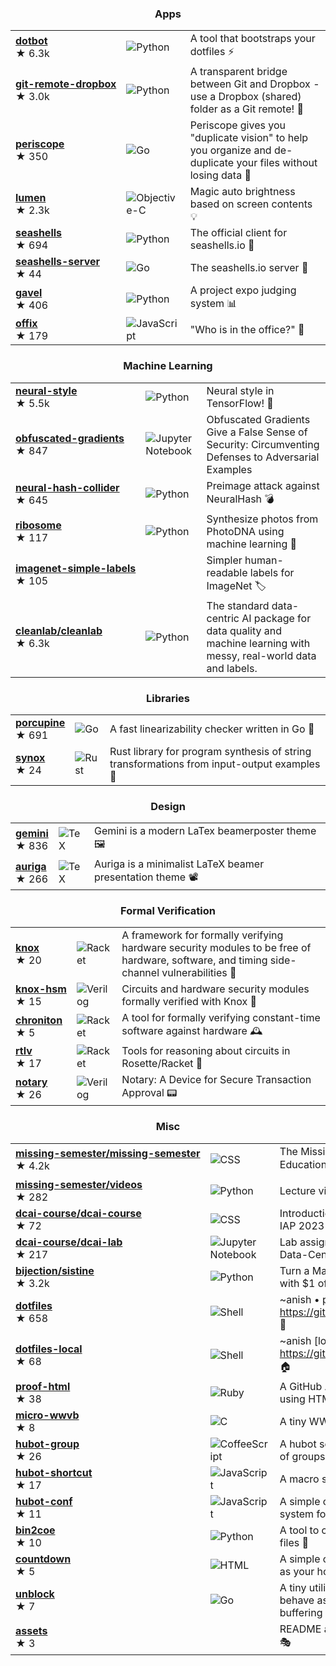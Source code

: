 <h3 align="center">Apps</h3>

| | | |
|---|---|---|
| [**dotbot**](https://github.com/anishathalye/dotbot) <br /> ★⁠ ⁠6.3k | ![Python](https://img.shields.io/badge/python-%233670A0?style=for-the-badge&logo=python&logoColor=ffdd54) | A tool that bootstraps your dotfiles ⚡️ | <!-- stars: 6342, forks: 283, watching: 59 -->
| [**git⁠-⁠remote⁠-⁠dropbox**](https://github.com/anishathalye/git-remote-dropbox) <br /> ★⁠ ⁠3.0k | ![Python](https://img.shields.io/badge/python-%233670A0?style=for-the-badge&logo=python&logoColor=ffdd54) | A transparent bridge between Git and Dropbox - use a Dropbox (shared) folder as a Git remote! 🎁 | <!-- stars: 3004, forks: 154, watching: 62 -->
| [**periscope**](https://github.com/anishathalye/periscope) <br /> ★⁠ ⁠350 | ![Go](https://img.shields.io/badge/go-%2300ADD8.svg?style=for-the-badge&logo=go&logoColor=white) | Periscope gives you "duplicate vision" to help you organize and de-duplicate your files without losing data 🔭 | <!-- stars: 350, forks: 16, watching: 7 -->
| [**lumen**](https://github.com/anishathalye/lumen) <br /> ★⁠ ⁠2.3k | ![Objective-C](https://img.shields.io/badge/objective--c-%23387bcc.svg?style=for-the-badge&logo=apple&logoColor=white) | Magic auto brightness based on screen contents 💡 | <!-- stars: 2273, forks: 59, watching: 48 -->
| [**seashells**](https://github.com/anishathalye/seashells) <br /> ★⁠ ⁠694 | ![Python](https://img.shields.io/badge/python-%233670A0?style=for-the-badge&logo=python&logoColor=ffdd54) | The official client for seashells.io 🐚 | <!-- stars: 694, forks: 20, watching: 11 -->
| [**seashells⁠-⁠server**](https://github.com/anishathalye/seashells-server) <br /> ★⁠ ⁠44 | ![Go](https://img.shields.io/badge/go-%2300ADD8.svg?style=for-the-badge&logo=go&logoColor=white) | The seashells.io server 🐚 | <!-- stars: 44, forks: 7, watching: 3 -->
| [**gavel**](https://github.com/anishathalye/gavel) <br /> ★⁠ ⁠406 | ![Python](https://img.shields.io/badge/python-%233670A0?style=for-the-badge&logo=python&logoColor=ffdd54) | A project expo judging system 📊 | <!-- stars: 406, forks: 207, watching: 16 -->
| [**offix**](https://github.com/anishathalye/offix) <br /> ★⁠ ⁠179 | ![JavaScript](https://img.shields.io/badge/javascript-%23323330.svg?style=for-the-badge&logo=javascript&logoColor=%23F7DF1E) | "Who is in the office?" 👀 | <!-- stars: 179, forks: 27, watching: 14 -->

<h3 align="center">Machine Learning</h3>

| | | |
|---|---|---|
| [**neural⁠-⁠style**](https://github.com/anishathalye/neural-style) <br /> ★⁠ ⁠5.5k | ![Python](https://img.shields.io/badge/python-%233670A0?style=for-the-badge&logo=python&logoColor=ffdd54) | Neural style in TensorFlow! 🎨 | <!-- stars: 5536, forks: 1552, watching: 225 -->
| [**obfuscated⁠-⁠gradients**](https://github.com/anishathalye/obfuscated-gradients) <br /> ★⁠ ⁠847 | ![Jupyter Notebook](https://img.shields.io/badge/jupyter-%23FA0F00.svg?style=for-the-badge&logo=jupyter&logoColor=white) | Obfuscated Gradients Give a False Sense of Security: Circumventing Defenses to Adversarial Examples | <!-- stars: 847, forks: 166, watching: 51 -->
| [**neural⁠-⁠hash⁠-⁠collider**](https://github.com/anishathalye/neural-hash-collider) <br /> ★⁠ ⁠645 | ![Python](https://img.shields.io/badge/python-%233670A0?style=for-the-badge&logo=python&logoColor=ffdd54) | Preimage attack against NeuralHash 💣 | <!-- stars: 645, forks: 33, watching: 10 -->
| [**ribosome**](https://github.com/anishathalye/ribosome) <br /> ★⁠ ⁠117 | ![Python](https://img.shields.io/badge/python-%233670A0?style=for-the-badge&logo=python&logoColor=ffdd54) | Synthesize photos from PhotoDNA using machine learning 🌱 | <!-- stars: 117, forks: 9, watching: 5 -->
| [**imagenet⁠-⁠simple⁠-⁠labels**](https://github.com/anishathalye/imagenet-simple-labels) <br /> ★⁠ ⁠105 |  | Simpler human-readable labels for ImageNet 🏷 | <!-- stars: 105, forks: 48, watching: 4 -->
| [**cleanlab⁠/⁠cleanlab**](https://github.com/cleanlab/cleanlab) <br /> ★⁠ ⁠6.3k | ![Python](https://img.shields.io/badge/python-%233670A0?style=for-the-badge&logo=python&logoColor=ffdd54) | The standard data-centric AI package for data quality and machine learning with messy, real-world data and labels. | <!-- stars: 6332, forks: 524, watching: 71 -->

<h3 align="center">Libraries</h3>

| | | |
|---|---|---|
| [**porcupine**](https://github.com/anishathalye/porcupine) <br /> ★⁠ ⁠691 | ![Go](https://img.shields.io/badge/go-%2300ADD8.svg?style=for-the-badge&logo=go&logoColor=white) | A fast linearizability checker written in Go 🔎 | <!-- stars: 691, forks: 45, watching: 24 -->
| [**synox**](https://github.com/anishathalye/synox) <br /> ★⁠ ⁠24 | ![Rust](https://img.shields.io/badge/rust-%23000000.svg?style=for-the-badge&logo=rust&logoColor=white) | Rust library for program synthesis of string transformations from input-output examples 🔮 | <!-- stars: 24, forks: 0, watching: 3 -->

<h3 align="center">Design</h3>

| | | |
|---|---|---|
| [**gemini**](https://github.com/anishathalye/gemini) <br /> ★⁠ ⁠836 | ![TeX](https://img.shields.io/badge/latex-%23008080.svg?style=for-the-badge&logo=latex&logoColor=white) | Gemini is a modern LaTex beamerposter theme 🖼 | <!-- stars: 836, forks: 179, watching: 24 -->
| [**auriga**](https://github.com/anishathalye/auriga) <br /> ★⁠ ⁠266 | ![TeX](https://img.shields.io/badge/latex-%23008080.svg?style=for-the-badge&logo=latex&logoColor=white) | Auriga is a minimalist LaTeX beamer presentation theme 📽 | <!-- stars: 266, forks: 22, watching: 10 -->

<h3 align="center">Formal Verification</h3>

| | | |
|---|---|---|
| [**knox**](https://github.com/anishathalye/knox) <br /> ★⁠ ⁠20 | ![Racket](https://img.shields.io/badge/racket-%233d5ea6.svg?style=for-the-badge&logo=racket&logoColor=white) | A framework for formally verifying hardware security modules to be free of hardware, software, and timing side-channel vulnerabilities 🔏 | <!-- stars: 20, forks: 0, watching: 3 -->
| [**knox⁠-⁠hsm**](https://github.com/anishathalye/knox-hsm) <br /> ★⁠ ⁠15 | ![Verilog](https://img.shields.io/badge/verilog-%23f6624d.svg?style=for-the-badge&logoColor=white) | Circuits and hardware security modules formally verified with Knox 🔐 | <!-- stars: 15, forks: 1, watching: 3 -->
| [**chroniton**](https://github.com/anishathalye/chroniton) <br /> ★⁠ ⁠5 | ![Racket](https://img.shields.io/badge/racket-%233d5ea6.svg?style=for-the-badge&logo=racket&logoColor=white) | A tool for formally verifying constant-time software against hardware 🕰️ | <!-- stars: 5, forks: 0, watching: 2 -->
| [**rtlv**](https://github.com/anishathalye/rtlv) <br /> ★⁠ ⁠17 | ![Racket](https://img.shields.io/badge/racket-%233d5ea6.svg?style=for-the-badge&logo=racket&logoColor=white) | Tools for reasoning about circuits in Rosette/Racket 🔌 | <!-- stars: 17, forks: 3, watching: 4 -->
| [**notary**](https://github.com/anishathalye/notary) <br /> ★⁠ ⁠26 | ![Verilog](https://img.shields.io/badge/verilog-%23f6624d.svg?style=for-the-badge&logoColor=white) | Notary: A Device for Secure Transaction Approval 📟 | <!-- stars: 26, forks: 6, watching: 6 -->

<h3 align="center">Misc</h3>

| | | |
|---|---|---|
| [**missing⁠-⁠semester⁠/⁠missing⁠-⁠semester**](https://github.com/missing-semester/missing-semester) <br /> ★⁠ ⁠4.2k | ![CSS](https://img.shields.io/badge/css3-%231572B6.svg?style=for-the-badge&logo=css3&logoColor=white) | The Missing Semester of Your CS Education 📚 | <!-- stars: 4219, forks: 962, watching: 47 -->
| [**missing⁠-⁠semester⁠/⁠videos**](https://github.com/missing-semester/videos) <br /> ★⁠ ⁠282 | ![Python](https://img.shields.io/badge/python-%233670A0?style=for-the-badge&logo=python&logoColor=ffdd54) | Lecture video processing scripts 🎥 | <!-- stars: 282, forks: 28, watching: 12 -->
| [**dcai⁠-⁠course⁠/⁠dcai⁠-⁠course**](https://github.com/dcai-course/dcai-course) <br /> ★⁠ ⁠72 | ![CSS](https://img.shields.io/badge/css3-%231572B6.svg?style=for-the-badge&logo=css3&logoColor=white) | Introduction to Data-Centric AI, MIT IAP 2023 🤖 | <!-- stars: 72, forks: 6, watching: 5 -->
| [**dcai⁠-⁠course⁠/⁠dcai⁠-⁠lab**](https://github.com/dcai-course/dcai-lab) <br /> ★⁠ ⁠217 | ![Jupyter Notebook](https://img.shields.io/badge/jupyter-%23FA0F00.svg?style=for-the-badge&logo=jupyter&logoColor=white) | Lab assignments for Introduction to Data-Centric AI, MIT IAP 2023 👩🏽‍💻 | <!-- stars: 217, forks: 89, watching: 11 -->
| [**bijection⁠/⁠sistine**](https://github.com/bijection/sistine) <br /> ★⁠ ⁠3.2k | ![Python](https://img.shields.io/badge/python-%233670A0?style=for-the-badge&logo=python&logoColor=ffdd54) | Turn a MacBook into a Touchscreen with $1 of Hardware | <!-- stars: 3228, forks: 195, watching: 77 -->
| [**dotfiles**](https://github.com/anishathalye/dotfiles) <br /> ★⁠ ⁠658 | ![Shell](https://img.shields.io/badge/shell-%23121011.svg?style=for-the-badge&logo=gnu-bash&logoColor=white) | ~anish • powered by https://github.com/anishathalye/dotbot 💾 | <!-- stars: 658, forks: 271, watching: 16 -->
| [**dotfiles⁠-⁠local**](https://github.com/anishathalye/dotfiles-local) <br /> ★⁠ ⁠68 | ![Shell](https://img.shields.io/badge/shell-%23121011.svg?style=for-the-badge&logo=gnu-bash&logoColor=white) | ~anish [local config] • powered by https://github.com/anishathalye/dotbot 🏠 | <!-- stars: 68, forks: 14, watching: 4 -->
| [**proof⁠-⁠html**](https://github.com/anishathalye/proof-html) <br /> ★⁠ ⁠38 | ![Ruby](https://img.shields.io/badge/ruby-%23CC342D.svg?style=for-the-badge&logo=ruby&logoColor=white) | A GitHub Action to validate HTML using HTMLProofer ✅ | <!-- stars: 38, forks: 17, watching: 4 -->
| [**micro⁠-⁠wwvb**](https://github.com/anishathalye/micro-wwvb) <br /> ★⁠ ⁠8 | ![C](https://img.shields.io/badge/c-%2300599C.svg?style=for-the-badge&logo=c&logoColor=white) | A tiny WWVB station 📡 | <!-- stars: 8, forks: 0, watching: 3 -->
| [**hubot⁠-⁠group**](https://github.com/anishathalye/hubot-group) <br /> ★⁠ ⁠26 | ![CoffeeScript](https://img.shields.io/badge/coffeescript-%233e2723.svg?style=for-the-badge&logo=coffeescript&logoColor=%23ffffff) | A hubot script that expands mentions of groups 👫 | <!-- stars: 26, forks: 14, watching: 4 -->
| [**hubot⁠-⁠shortcut**](https://github.com/anishathalye/hubot-shortcut) <br /> ★⁠ ⁠17 | ![JavaScript](https://img.shields.io/badge/javascript-%23323330.svg?style=for-the-badge&logo=javascript&logoColor=%23F7DF1E) | A macro system for hubot 💨 | <!-- stars: 17, forks: 2, watching: 3 -->
| [**hubot⁠-⁠conf**](https://github.com/anishathalye/hubot-conf) <br /> ★⁠ ⁠11 | ![JavaScript](https://img.shields.io/badge/javascript-%23323330.svg?style=for-the-badge&logo=javascript&logoColor=%23F7DF1E) | A simple configuration management system for hubot 🔧 | <!-- stars: 11, forks: 2, watching: 5 -->
| [**bin2coe**](https://github.com/anishathalye/bin2coe) <br /> ★⁠ ⁠10 | ![Python](https://img.shields.io/badge/python-%233670A0?style=for-the-badge&logo=python&logoColor=ffdd54) | A tool to convert binary files to COE files 💫 | <!-- stars: 10, forks: 1, watching: 3 -->
| [**countdown**](https://github.com/anishathalye/countdown) <br /> ★⁠ ⁠5 | ![HTML](https://img.shields.io/badge/html5-%23E34F26.svg?style=for-the-badge&logo=html5&logoColor=white) | A simple countdown timer you can set as your homepage ⏰ | <!-- stars: 5, forks: 1, watching: 3 -->
| [**unblock**](https://github.com/anishathalye/unblock) <br /> ★⁠ ⁠7 | ![Go](https://img.shields.io/badge/go-%2300ADD8.svg?style=for-the-badge&logo=go&logoColor=white) | A tiny utility to make shell pipes behave as if they have unlimited buffering ♾ | <!-- stars: 7, forks: 1, watching: 3 -->
| [**assets**](https://github.com/anishathalye/assets) <br /> ★⁠ ⁠3 |  | README assets for my GitHub projects 🎭 | <!-- stars: 3, forks: 0, watching: 3 -->

<!-- Hidden -->

<!-- dotfiles_template - stars: 166, forks: 238, watching: 9 -->
<!-- robust-ml/robust-ml.github.io - stars: 48, forks: 7, watching: 5 -->
<!-- robust-ml/robustml - stars: 62, forks: 5, watching: 5 -->
<!-- labsix/limited-blackbox-attacks - stars: 167, forks: 44, watching: 9 -->
<!-- labsix/adversarial-logit-pairing-analysis - stars: 60, forks: 11, watching: 8 -->
<!-- evaluating-adversarial-robustness/adv-eval-paper - stars: 241, forks: 34, watching: 36 -->
<!-- cleanlab/label-errors - stars: 160, forks: 9, watching: 6 -->
<!-- cleanlab/examples - stars: 68, forks: 15, watching: 6 -->
<!-- cleanlab/cleanvision - stars: 670, forks: 50, watching: 13 -->
<!-- hacker-tools/hacker-tools.github.io - stars: 401, forks: 45, watching: 24 -->
<!-- mathematics-of-deep-learning - stars: 74, forks: 25, watching: 11 -->
<!-- anishathalye - stars: 9, forks: 2, watching: 3 -->

<!-- repos: 60, gists: 3, followers: 3792, following: 226 -->
